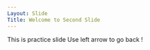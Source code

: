 ```yaml
---
Layout: Slide
Title: Welcome to Second Slide
---
```

This is practice slide
Use left arrow to go back !
